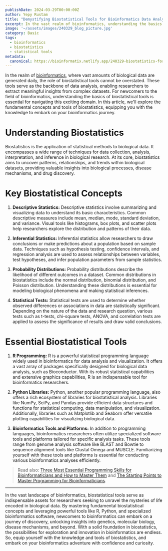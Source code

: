 ```yaml
---
publishDate: 2024-03-29T00:00:00Z
author: Yepy Rustam
title: "Demystifying Biostatistical Tools for Bioinformatics Data Analysis"
excerpt: In the vast realm of bioinformatics, understanding the basics of biostatistical tools is paramount for navigating the intricate landscape of biological data analysis. From descriptive statistics to inferential techniques, biostatistics forms the backbone of uncovering meaningful insights from complex datasets. 
image: '~/assets/images/240329_blog_picture.jpg'
category: Basic
tags:
  - bioinformatics
  - biostatistics
  - statistical tools
metadata:
  canonical: https://bioinformatix.netlify.app/240329-biostatistics-for-bioinformatics
---
```


In the realm of [bioinformatics](240327-exploring-the-world-of-bioinformatics), where vast amounts of biological data are generated daily, the role of biostatistical tools cannot be overstated. These tools serve as the backbone of data analysis, enabling researchers to extract meaningful insights from complex datasets. For newcomers to the field of bioinformatics, understanding the basics of biostatistical tools is essential for navigating this exciting domain. In this article, we'll explore the fundamental concepts and tools of biostatistics, equipping you with the knowledge to embark on your bioinformatics journey.

# Understanding Biostatistics

Biostatistics is the application of statistical methods to biological data. It encompasses a wide range of techniques for data collection, analysis, interpretation, and inference in biological research. At its core, biostatistics aims to uncover patterns, relationships, and trends within biological datasets, providing valuable insights into biological processes, disease mechanisms, and drug discovery.

# Key Biostatistical Concepts

1. **Descriptive Statistics:**
   Descriptive statistics involve summarizing and visualizing data to understand its basic characteristics. Common descriptive measures include mean, median, mode, standard deviation, and variance. Visual tools like histograms, box plots, and scatter plots help researchers explore the distribution and patterns of their data.

2. **Inferential Statistics:**
   Inferential statistics allow researchers to draw conclusions or make predictions about a population based on sample data. Techniques such as hypothesis testing, confidence intervals, and regression analysis are used to assess relationships between variables, test hypotheses, and infer population parameters from sample statistics.

3. **Probability Distributions:**
   Probability distributions describe the likelihood of different outcomes in a dataset. Common distributions in biostatistics include the normal distribution, binomial distribution, and Poisson distribution. Understanding these distributions is essential for modeling biological phenomena and making statistical inferences.

4. **Statistical Tests:**
   Statistical tests are used to determine whether observed differences or associations in data are statistically significant. Depending on the nature of the data and research question, various tests such as t-tests, chi-square tests, ANOVA, and correlation tests are applied to assess the significance of results and draw valid conclusions.

# Essential Biostatistical Tools

1. **R Programming:**
   R is a powerful statistical programming language widely used in bioinformatics for data analysis and visualization. It offers a vast array of packages specifically designed for biological data analysis, such as Bioconductor. With its robust statistical capabilities and extensive graphics capabilities, R is an indispensable tool for bioinformatics researchers.

2. **Python Libraries:**
   Python, another popular programming language, also offers a rich ecosystem of libraries for biostatistical analysis. Libraries like NumPy, SciPy, and Pandas provide efficient data structures and functions for statistical computing, data manipulation, and visualization. Additionally, libraries such as Matplotlib and Seaborn offer versatile plotting capabilities for visualizing biological data.

3. **Bioinformatics Tools and Platforms:**
   In addition to programming languages, bioinformatics researchers often utilize specialized software tools and platforms tailored for specific analysis tasks. These tools range from genome analysis software like BLAST and Bowtie to sequence alignment tools like Clustal Omega and MUSCLE. Familiarizing yourself with these tools and platforms is essential for conducting various bioinformatics analyses efficiently.

> Read also: [Three Most Essential Programming Skills for Bioinformaticians and How to Master Them](240328-three-most-essential-skills-for-bioinformaticians) and [The Starting Points to Master Programming for Bioinformaticians](240328a-greatest-resources-to-learn-python-r-shell-scripting).

***

In the vast landscape of bioinformatics, biostatistical tools serve as indispensable assets for researchers seeking to unravel the mysteries of life encoded in biological data. By mastering fundamental biostatistical concepts and leveraging powerful tools like R, Python, and specialized bioinformatics software, newcomers to bioinformatics can embark on a journey of discovery, unlocking insights into genetics, molecular biology, disease mechanisms, and beyond. With a solid foundation in biostatistics, the possibilities for exploration and innovation in bioinformatics are endless. So, equip yourself with the knowledge and tools of biostatistics, and embark on your bioinformatics adventure with confidence and curiosity.